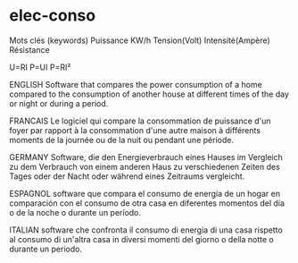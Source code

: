 # elec-conso
Mots clés (keywords)
Puissance KW/h
Tension(Volt)
Intensité(Ampère)
Résistance

U=RI
P=UI
P=RI²

ENGLISH
Software that compares the power consumption of a home compared to the consumption of another house at different times of the day or night or during a period.

FRANCAIS
Le logiciel qui compare la consommation de puissance d'un foyer par rapport à la consommation d'une autre maison à différents moments de la journée ou de la nuit ou pendant une période.



GERMANY
Software, die den Energieverbrauch eines Hauses im Vergleich zu dem Verbrauch von einem anderen Haus zu verschiedenen Zeiten des Tages oder der Nacht oder während eines Zeitraums vergleicht.

ESPAGNOL
software que compara el consumo de energía de un hogar en comparación con el consumo de otra casa en diferentes momentos del día o de la noche o durante un período.

ITALIAN
software che confronta il consumo di energia di una casa rispetto al consumo di un'altra casa in diversi momenti del giorno o della notte o durante un periodo.
